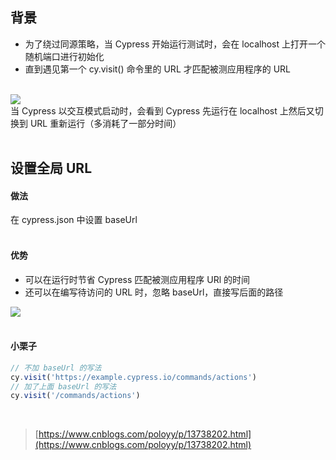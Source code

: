 
## 背景
- 为了绕过同源策略，当 Cypress 开始运行测试时，会在 localhost 上打开一个随机端口进行初始化
- 直到遇见第一个 cy.visit() 命令里的 URL 才匹配被测应用程序的 URL

   
![](https://img2020.cnblogs.com/blog/1896874/202009/1896874-20200927104022599-830547965.png)  
当 Cypress 以交互模式启动时，会看到 Cypress 先运行在 localhost 上然后又切换到 URL 重新运行（多消耗了一部分时间）  
 

## 设置全局 URL

#### 做法
在 cypress.json 中设置 baseUrl   
 

#### 优势

- 可以在运行时节省 Cypress 匹配被测应用程序 URl 的时间
- 还可以在编写待访问的 URL 时，忽略 baseUrl，直接写后面的路径

![](https://img2020.cnblogs.com/blog/1896874/202009/1896874-20200927104709064-366741347.png)  
 

#### 小栗子
```javascript
// 不加 baseUrl 的写法
cy.visit('https://example.cypress.io/commands/actions')
// 加了上面 baseUrl 的写法
cy.visit('/commands/actions')
```
 
> [https://www.cnblogs.com/poloyy/p/13738202.html](https://www.cnblogs.com/poloyy/p/13738202.html)

